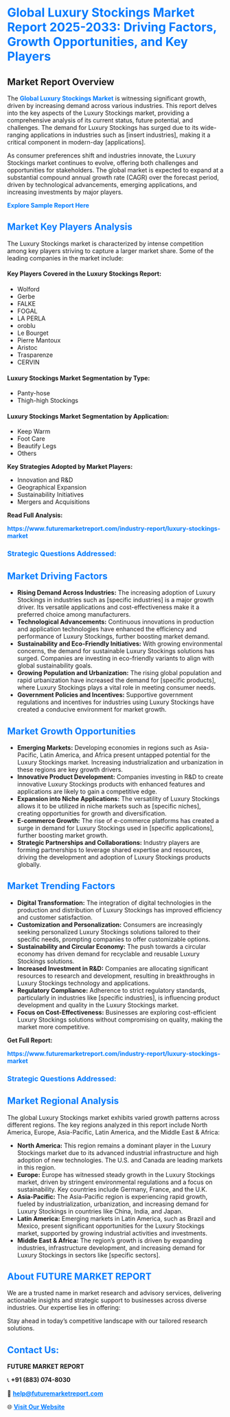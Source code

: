 <h1 style="color: #007BFF;">Global Luxury Stockings Market Report 2025-2033: Driving Factors, Growth Opportunities, and Key Players</h1>

<section id="overview">
<h2>Market Report Overview</h2>
<p>The <a href="https://www.futuremarketreport.com/industry-report/luxury-stockings-market" style="color: #007BFF; text-decoration: none;"><strong>Global Luxury Stockings Market</strong></a> is witnessing significant growth, driven by increasing demand across various industries. This report delves into the key aspects of the Luxury Stockings market, providing a comprehensive analysis of its current status, future potential, and challenges. The demand for Luxury Stockings has surged due to its wide-ranging applications in industries such as [insert industries], making it a critical component in modern-day [applications].</p>
<p>As consumer preferences shift and industries innovate, the Luxury Stockings market continues to evolve, offering both challenges and opportunities for stakeholders. The global market is expected to expand at a substantial compound annual growth rate (CAGR) over the forecast period, driven by technological advancements, emerging applications, and increasing investments by major players.</p>
</section>

<section id="overview">
<p><a href="https://www.futuremarketreport.com/request-sample/reportId=85946" style="color: #007BFF; text-decoration: none;"><strong>Explore Sample Report Here</strong></a></p>
</section>

<section id="key-players">
<h2 style="color: #007BFF;">Market Key Players Analysis</h2>
<p>The Luxury Stockings market is characterized by intense competition among key players striving to capture a larger market share. Some of the leading companies in the market include:</p>
<h4>Key Players Covered in the Luxury Stockings Report:</h4>
<ul><li>Wolford</li><li>Gerbe</li><li>FALKE</li><li>FOGAL</li><li>LA PERLA</li><li>oroblu</li><li>Le Bourget</li><li>Pierre Mantoux</li><li>Aristoc</li><li>Trasparenze</li><li>CERVIN</li></ul>
<h4>Luxury Stockings Market Segmentation by Type:</h4>
<ul><li>Panty-hose</li><li>Thigh-high Stockings</li></ul>

<h4>Luxury Stockings Market Segmentation by Application:</h4>
<ul><li>Keep Warm</li><li>Foot Care</li><li>Beautify Legs</li><li>Others</li></ul>
<p><strong>Key Strategies Adopted by Market Players:</strong></p>
<ul>
<li>Innovation and R&D</li>
<li>Geographical Expansion</li>
<li>Sustainability Initiatives</li>
<li>Mergers and Acquisitions</li>
</ul>
</section>

<section>
<p><strong>Read Full Analysis: </strong></p><a href="https://www.futuremarketreport.com/industry-report/luxury-stockings-market" style="color: #007BFF; text-decoration: none;"><strong>https://www.futuremarketreport.com/industry-report/luxury-stockings-market</strong></a>
<h3 style="color: #007BFF;">Strategic Questions Addressed:</h3>
</section>

<section id="driving-factors">
<h2 style="color: #007BFF;">Market Driving Factors</h2>
<ul>
<li><strong>Rising Demand Across Industries:</strong> The increasing adoption of Luxury Stockings in industries such as [specific industries] is a major growth driver. Its versatile applications and cost-effectiveness make it a preferred choice among manufacturers.</li>
<li><strong>Technological Advancements:</strong> Continuous innovations in production and application technologies have enhanced the efficiency and performance of Luxury Stockings, further boosting market demand.</li>
<li><strong>Sustainability and Eco-Friendly Initiatives:</strong> With growing environmental concerns, the demand for sustainable Luxury Stockings solutions has surged. Companies are investing in eco-friendly variants to align with global sustainability goals.</li>
<li><strong>Growing Population and Urbanization:</strong> The rising global population and rapid urbanization have increased the demand for [specific products], where Luxury Stockings plays a vital role in meeting consumer needs.</li>
<li><strong>Government Policies and Incentives:</strong> Supportive government regulations and incentives for industries using Luxury Stockings have created a conducive environment for market growth.</li>
</ul>
</section>

<section id="growth-opportunities">
<h2 style="color: #007BFF;">Market Growth Opportunities</h2>
<ul>
<li><strong>Emerging Markets:</strong> Developing economies in regions such as Asia-Pacific, Latin America, and Africa present untapped potential for the Luxury Stockings market. Increasing industrialization and urbanization in these regions are key growth drivers.</li>
<li><strong>Innovative Product Development:</strong> Companies investing in R&D to create innovative Luxury Stockings products with enhanced features and applications are likely to gain a competitive edge.</li>
<li><strong>Expansion into Niche Applications:</strong> The versatility of Luxury Stockings allows it to be utilized in niche markets such as [specific niches], creating opportunities for growth and diversification.</li>
<li><strong>E-commerce Growth:</strong> The rise of e-commerce platforms has created a surge in demand for Luxury Stockings used in [specific applications], further boosting market growth.</li>
<li><strong>Strategic Partnerships and Collaborations:</strong> Industry players are forming partnerships to leverage shared expertise and resources, driving the development and adoption of Luxury Stockings products globally.</li>
</ul>
</section>

<section id="trending-factors">
<h2 style="color: #007BFF;">Market Trending Factors</h2>
<ul>
<li><strong>Digital Transformation:</strong> The integration of digital technologies in the production and distribution of Luxury Stockings has improved efficiency and customer satisfaction.</li>
<li><strong>Customization and Personalization:</strong> Consumers are increasingly seeking personalized Luxury Stockings solutions tailored to their specific needs, prompting companies to offer customizable options.</li>
<li><strong>Sustainability and Circular Economy:</strong> The push towards a circular economy has driven demand for recyclable and reusable Luxury Stockings solutions.</li>
<li><strong>Increased Investment in R&D:</strong> Companies are allocating significant resources to research and development, resulting in breakthroughs in Luxury Stockings technology and applications.</li>
<li><strong>Regulatory Compliance:</strong> Adherence to strict regulatory standards, particularly in industries like [specific industries], is influencing product development and quality in the Luxury Stockings market.</li>
<li><strong>Focus on Cost-Effectiveness:</strong> Businesses are exploring cost-efficient Luxury Stockings solutions without compromising on quality, making the market more competitive.</li>
</ul>
</section>

<section>
<p><strong>Get Full Report: </strong></p><a href="https://www.futuremarketreport.com/industry-report/luxury-stockings-market" style="color: #007BFF; text-decoration: none;"><strong>https://www.futuremarketreport.com/industry-report/luxury-stockings-market</strong></a>
<h3 style="color: #007BFF;">Strategic Questions Addressed:</h3>
</section>


<section id="regional-analysis">
<h2 style="color: #007BFF;">Market Regional Analysis</h2>
<p>The global Luxury Stockings market exhibits varied growth patterns across different regions. The key regions analyzed in this report include North America, Europe, Asia-Pacific, Latin America, and the Middle East & Africa:</p>
<ul>
<li><strong>North America:</strong> This region remains a dominant player in the Luxury Stockings market due to its advanced industrial infrastructure and high adoption of new technologies. The U.S. and Canada are leading markets in this region.</li>
<li><strong>Europe:</strong> Europe has witnessed steady growth in the Luxury Stockings market, driven by stringent environmental regulations and a focus on sustainability. Key countries include Germany, France, and the U.K.</li>
<li><strong>Asia-Pacific:</strong> The Asia-Pacific region is experiencing rapid growth, fueled by industrialization, urbanization, and increasing demand for Luxury Stockings in countries like China, India, and Japan.</li>
<li><strong>Latin America:</strong> Emerging markets in Latin America, such as Brazil and Mexico, present significant opportunities for the Luxury Stockings market, supported by growing industrial activities and investments.</li>
<li><strong>Middle East & Africa:</strong> The region’s growth is driven by expanding industries, infrastructure development, and increasing demand for Luxury Stockings in sectors like [specific sectors].</li>
</ul>
</section>

<footer>
<h2 style="color: #007BFF;">About FUTURE MARKET REPORT</h2>
<p>We are a trusted name in market research and advisory services, delivering actionable insights and strategic support to businesses across diverse industries. Our expertise lies in offering:</p>

<p>Stay ahead in today’s competitive landscape with our tailored research solutions.</p>

<h2 style="color: #007BFF;">Contact Us:</h2>
<p><strong>FUTURE MARKET REPORT</strong></p>
<p>📞 <strong>+91 (883) 074-8030</strong></p>
<p>📧 <strong><a href="mailto:help@futuremarketreport.com" style="color: #007BFF;">help@futuremarketreport.com</a></strong></p>
<p>🌐 <strong><a href="https://www.futuremarketreport.com/" style="color: #007BFF;">Visit Our Website</a></strong></p>
</footer>